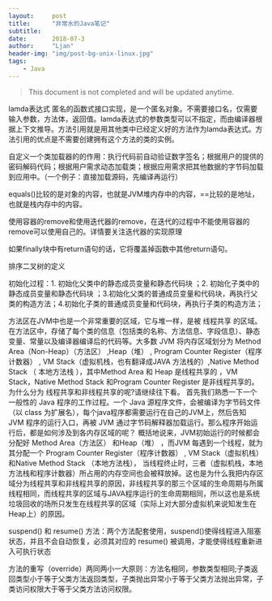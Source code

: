 ```yaml
---
layout:     post
title:      "非常水的Java笔记"
subtitle:   
date:       2018-07-3
author:     "Ljan"
header-img: "img/post-bg-unix-linux.jpg"
tags:
    - Java
---
```


> This document is not completed and will be updated anytime.

lamda表达式 匿名的函数式接口实现，是一个匿名对象。不需要接口名，仅需要输入参数，方法体，返回值。lamda表达式的参数类型可以不指定，而由编译器根据上下文推导。方法引用就是用其他类中已经定义好的方法作为lamda表达式。方法引用的优点是不需要创建拥有这个方法的类的实例。

自定义一个类加载器的的作用：执行代码前自动验证数字签名；根据用户的提供的密码解码代码；根据用户需求动态加载类；根据应用需求把其他数据的字节码加载到应用中。（一个例子：直接加载源码，先编译再运行）

equals()比较的是对象的内容，也就是JVM堆内存中的内容，==比较的是地址，也就是栈内存中的内容。

使用容器的remove和使用迭代器的remove，在迭代的过程中不能使用容器的remove可以使用自己的。详情要关注迭代器的实现原理

如果finally块中有return语句的话，它将覆盖掉函数中其他return语句。 

排序二叉树的定义

初始化过程：1. 初始化父类中的静态成员变量和静态代码块 ；2. 初始化子类中的静态成员变量和静态代码块 ；3.初始化父类的普通成员变量和代码块，再执行父类的构造方法；4.初始化子类的普通成员变量和代码块，再执行子类的构造方法；

方法区在JVM中也是一个非常重要的区域，它与堆一样，是被 线程共享 的区域。 在方法区中，存储了每个类的信息（包括类的名称、方法信息、字段信息）、静态变量、常量以及编译器编译后的代码等。大多数 JVM 将内存区域划分为 Method Area（Non-Heap）（方法区） ,Heap（堆） , Program Counter Register（程序计数器） ,   VM Stack（虚拟机栈，也有翻译成JAVA 方法栈的）,Native Method Stack  （ 本地方法栈 ），其中Method Area 和  Heap 是线程共享的  ，VM Stack，Native Method Stack  和Program Counter Register  是非线程共享的。为什么分为 线程共享和非线程共享的呢?请继续往下看。 首先我们熟悉一下一个一般性的 Java 程序的工作过程。一个 Java 源程序文件，会被编译为字节码文件（以 class 为扩展名），每个java程序都需要运行在自己的JVM上，然后告知 JVM 程序的运行入口，再被 JVM 通过字节码解释器加载运行。那么程序开始运行后，都是如何涉及到各内存区域的呢？ 概括地说来，JVM初始运行的时候都会分配好 Method Area（方法区） 和Heap（堆） ，而JVM 每遇到一个线程，就为其分配一个 Program Counter Register（程序计数器） ,   VM Stack（虚拟机栈）和Native Method Stack  （本地方法栈）， 当线程终止时，三者（虚拟机栈，本地方法栈和程序计数器）所占用的内存空间也会被释放掉。这也是为什么我把内存区域分为线程共享和非线程共享的原因，非线程共享的那三个区域的生命周期与所属线程相同，而线程共享的区域与JAVA程序运行的生命周期相同，所以这也是系统垃圾回收的场所只发生在线程共享的区域（实际上对大部分虚拟机来说知发生在Heap上）的原因。

suspend() 和 resume() 方法：两个方法配套使用，suspend()使得线程进入阻塞状态，并且不会自动恢复，必须其对应的 resume() 被调用，才能使得线程重新进入可执行状态

方法的重写（override）两同两小一大原则：方法名相同，参数类型相同;子类返回类型小于等于父类方法返回类型，子类抛出异常小于等于父类方法抛出异常，子类访问权限大于等于父类方法访问权限。

